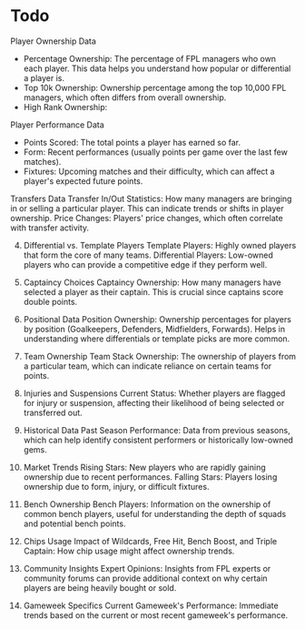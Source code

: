 # Todo

Player Ownership Data
- Percentage Ownership: The percentage of FPL managers who own each player. This data helps you understand how popular or differential a player is.
- Top 10k Ownership: Ownership percentage among the top 10,000 FPL managers, which often differs from overall ownership.
- High Rank Ownership:

Player Performance Data
- Points Scored: The total points a player has earned so far.
- Form: Recent performances (usually points per game over the last few matches).
- Fixtures: Upcoming matches and their difficulty, which can affect a player's expected future points.

Transfers Data
Transfer In/Out Statistics: How many managers are bringing in or selling a particular player. This can indicate trends or shifts in player ownership.
Price Changes: Players' price changes, which often correlate with transfer activity.

4. Differential vs. Template Players
Template Players: Highly owned players that form the core of many teams.
Differential Players: Low-owned players who can provide a competitive edge if they perform well.

5. Captaincy Choices
Captaincy Ownership: How many managers have selected a player as their captain. This is crucial since captains score double points.

6. Positional Data
Position Ownership: Ownership percentages for players by position (Goalkeepers, Defenders, Midfielders, Forwards). Helps in understanding where differentials or template picks are more common.

7. Team Ownership
Team Stack Ownership: The ownership of players from a particular team, which can indicate reliance on certain teams for points.

8. Injuries and Suspensions
Current Status: Whether players are flagged for injury or suspension, affecting their likelihood of being selected or transferred out.

9. Historical Data
Past Season Performance: Data from previous seasons, which can help identify consistent performers or historically low-owned gems.

10. Market Trends
Rising Stars: New players who are rapidly gaining ownership due to recent performances.
Falling Stars: Players losing ownership due to form, injury, or difficult fixtures.

11. Bench Ownership
Bench Players: Information on the ownership of common bench players, useful for understanding the depth of squads and potential bench points.

12. Chips Usage
Impact of Wildcards, Free Hit, Bench Boost, and Triple Captain: How chip usage might affect ownership trends.

13. Community Insights
Expert Opinions: Insights from FPL experts or community forums can provide additional context on why certain players are being heavily bought or sold.

14. Gameweek Specifics
Current Gameweek's Performance: Immediate trends based on the current or most recent gameweek's performance.